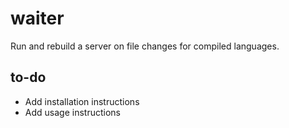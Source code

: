 # waiter

Run and rebuild a server on file changes for compiled languages.

## to-do
* Add installation instructions
* Add usage instructions
